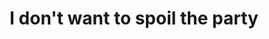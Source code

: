 ---
ee_id_thing: '38'
site: '1'
type: '2'
inv_num: 2007-020
add_credit:
url: 2007-020-i-dont-want-to-spoil-the-party
title: I don't want to spoil the party
year: '2007'
display_year: '2007'
medium: Video
dims:
pitch: "​Beatles 1st US press conference with an additional laser porter between Paul's
  eyes."
ps:
live_url:
youtube:
related_code:
imgs: spoil-party-2007-020-install-database-ih_1.jpg
subheading:
download:
commission:
related:
layout: things-i-made
---